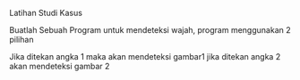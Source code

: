 Latihan Studi Kasus

Buatlah Sebuah Program untuk mendeteksi wajah, program menggunakan 2 pilihan 

Jika ditekan angka 1 maka akan mendeteksi gambar1 jika ditekan angka 2 akan mendeteksi gambar 2